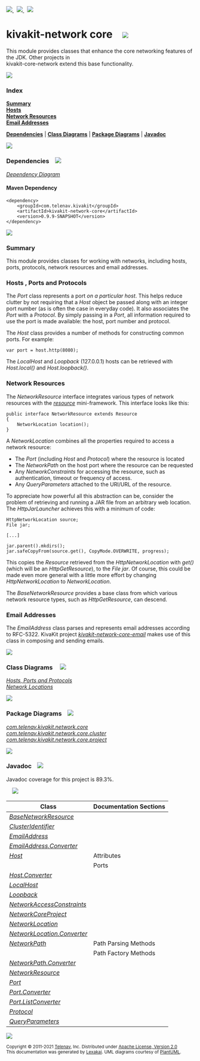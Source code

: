 [//]: # (start-user-text)

<a href="https://www.kivakit.org">
<img src="https://www.kivakit.org/images/web-32.png" srcset="https://www.kivakit.org/images/web-32-2x.png 2x"/>
</a>
&nbsp;
<a href="https://twitter.com/openkivakit">
<img src="https://www.kivakit.org/images/twitter-32.png" srcset="https://www.kivakit.org/images/twitter-32-2x.png 2x"/>
</a>
&nbsp;
<a href="https://kivakit.zulipchat.com">
<img src="https://www.kivakit.org/images/zulip-32.png" srcset="https://www.kivakit.org/images/zulip-32-2x.png 2x"/>
</a>

[//]: # (end-user-text)

# kivakit-network core &nbsp;&nbsp; <img src="https://www.kivakit.org/images/nucleus-32.png" srcset="https://www.kivakit.org/images/nucleus-32-2x.png 2x"/>

This module provides classes that enhance the core networking features of the JDK. Other projects in  
kivakit-core-network extend this base functionality.

<img src="https://www.kivakit.org/images/horizontal-line-512.png" srcset="https://www.kivakit.org/images/horizontal-line-512-2x.png 2x"/>

### Index

[**Summary**](#summary)  
[**Hosts**](#hosts)  
[**Network Resources**](#network-resources)  
[**Email Addresses**](#email-addresses)  

[**Dependencies**](#dependencies) | [**Class Diagrams**](#class-diagrams) | [**Package Diagrams**](#package-diagrams) | [**Javadoc**](#javadoc)

<img src="https://www.kivakit.org/images/horizontal-line-512.png" srcset="https://www.kivakit.org/images/horizontal-line-512-2x.png 2x"/>

### Dependencies <a name="dependencies"></a> &nbsp;&nbsp; <img src="https://www.kivakit.org/images/dependencies-32.png" srcset="https://www.kivakit.org/images/dependencies-32-2x.png 2x"/>

[*Dependency Diagram*](https://www.kivakit.org/0.9.9-SNAPSHOT/lexakai/kivakit/kivakit-network/core/documentation/diagrams/dependencies.svg)

#### Maven Dependency

    <dependency>
        <groupId>com.telenav.kivakit</groupId>
        <artifactId>kivakit-network-core</artifactId>
        <version>0.9.9-SNAPSHOT</version>
    </dependency>

<img src="https://www.kivakit.org/images/horizontal-line-128.png" srcset="https://www.kivakit.org/images/horizontal-line-128-2x.png 2x"/>

[//]: # (start-user-text)

### Summary <a name = "summary"></a>

This module provides classes for working with networks, including hosts, ports, protocols,
network resources and email addresses.

### Hosts <a name = "hosts"></a>, Ports and Protocols

The *Port* class represents a port *on a particular host*. This helps reduce clutter by not requiring
that a *Host* object be passed along with an integer port number (as is often the case in everyday
code). It also associates the *Port* with a *Protocol*. By simply passing in a *Port*, all information
required to use the port is made available: the host, port number and protocol.

The *Host* class provides a number of methods for constructing common ports. For example:

    var port = host.http(8080);

The *LocalHost* and *Loopback* (127.0.0.1) hosts can be retrieved with *Host.local()* and *Host.loopback()*.

### Network Resources <a name = "network-resources"></a>

The *NetworkResource* interface integrates various types of network resources with the [*resource*](../../resource/README.md)
mini-framework. This interface looks like this:

    public interface NetworkResource extends Resource
    {
        NetworkLocation location();
    }

A *NetworkLocation* combines all the properties required to access a network resource:

* The *Port* (including *Host* and *Protocol*) where the resource is located
* The *NetworkPath* on the host port where the resource can be requested
* Any *NetworkConstraints* for accessing the resource, such as authentication, timeout or
  frequency of access.
* Any *QueryParameters* attached to the URI/URL of the resource.

To appreciate how powerful all this abstraction can be, consider the problem of retrieving
and running a JAR file from an arbitrary web location. The *HttpJarLauncher* achieves this
with a minimum of code:

    HttpNetworkLocation source;
    File jar;

    [...]

    jar.parent().mkdirs();
    jar.safeCopyFrom(source.get(), CopyMode.OVERWRITE, progress);

This copies the *Resource* retrieved from the *HttpNetworkLocation* with *get()* (which will be
an *HttpGetResource*), to the *File* *jar*. Of course, this could be made even more general with
a little more effort by changing *HttpNetworkLocation* to *NetworkLocation*.

The *BaseNetworkResource* provides a base class from which various network resource types,
such as *HttpGetResource*, can descend.

### Email Addresses <a name = "email-addresses"></a>

The *EmailAddress* class parses and represents email addresses according to RFC-5322. KivaKit
project [*kivakit-network-core-email*](../email/README.md) makes use of this class in composing and sending emails.

[//]: # (end-user-text)

<img src="https://www.kivakit.org/images/horizontal-line-128.png" srcset="https://www.kivakit.org/images/horizontal-line-128-2x.png 2x"/>

### Class Diagrams <a name="class-diagrams"></a> &nbsp; &nbsp; <img src="https://www.kivakit.org/images/diagram-40.png" srcset="https://www.kivakit.org/images/diagram-40-2x.png 2x"/>

[*Hosts, Ports and Protocols*](https://www.kivakit.org/0.9.9-SNAPSHOT/lexakai/kivakit/kivakit-network/core/documentation/diagrams/diagram-port.svg)  
[*Network Locations*](https://www.kivakit.org/0.9.9-SNAPSHOT/lexakai/kivakit/kivakit-network/core/documentation/diagrams/diagram-network-location.svg)

<img src="https://www.kivakit.org/images/horizontal-line-128.png" srcset="https://www.kivakit.org/images/horizontal-line-128-2x.png 2x"/>

### Package Diagrams <a name="package-diagrams"></a> &nbsp;&nbsp; <img src="https://www.kivakit.org/images/box-32.png" srcset="https://www.kivakit.org/images/box-32-2x.png 2x"/>

[*com.telenav.kivakit.network.core*](https://www.kivakit.org/0.9.9-SNAPSHOT/lexakai/kivakit/kivakit-network/core/documentation/diagrams/com.telenav.kivakit.network.core.svg)  
[*com.telenav.kivakit.network.core.cluster*](https://www.kivakit.org/0.9.9-SNAPSHOT/lexakai/kivakit/kivakit-network/core/documentation/diagrams/com.telenav.kivakit.network.core.cluster.svg)  
[*com.telenav.kivakit.network.core.project*](https://www.kivakit.org/0.9.9-SNAPSHOT/lexakai/kivakit/kivakit-network/core/documentation/diagrams/com.telenav.kivakit.network.core.project.svg)

<img src="https://www.kivakit.org/images/horizontal-line-128.png" srcset="https://www.kivakit.org/images/horizontal-line-128-2x.png 2x"/>

### Javadoc <a name="javadoc"></a> &nbsp;&nbsp; <img src="https://www.kivakit.org/images/books-32.png" srcset="https://www.kivakit.org/images/books-32-2x.png 2x"/>

Javadoc coverage for this project is 89.3%.  
  
&nbsp; &nbsp; <img src="https://www.kivakit.org/images/meter-90-96.png" srcset="https://www.kivakit.org/images/meter-90-96-2x.png 2x"/>




| Class | Documentation Sections |
|---|---|
| [*BaseNetworkResource*](https://www.kivakit.org/0.9.9-SNAPSHOT/javadoc/kivakit/kivakit.network.core/com/telenav/kivakit/network/core/BaseNetworkResource.html) |  |  
| [*ClusterIdentifier*](https://www.kivakit.org/0.9.9-SNAPSHOT/javadoc/kivakit/kivakit.network.core/com/telenav/kivakit/network/core/cluster/ClusterIdentifier.html) |  |  
| [*EmailAddress*](https://www.kivakit.org/0.9.9-SNAPSHOT/javadoc/kivakit/kivakit.network.core/com/telenav/kivakit/network/core/EmailAddress.html) |  |  
| [*EmailAddress.Converter*](https://www.kivakit.org/0.9.9-SNAPSHOT/javadoc/kivakit/kivakit.network.core/com/telenav/kivakit/network/core/EmailAddress.Converter.html) |  |  
| [*Host*](https://www.kivakit.org/0.9.9-SNAPSHOT/javadoc/kivakit/kivakit.network.core/com/telenav/kivakit/network/core/Host.html) | Attributes |  
| | Ports |  
| [*Host.Converter*](https://www.kivakit.org/0.9.9-SNAPSHOT/javadoc/kivakit/kivakit.network.core/com/telenav/kivakit/network/core/Host.Converter.html) |  |  
| [*LocalHost*](https://www.kivakit.org/0.9.9-SNAPSHOT/javadoc/kivakit/kivakit.network.core/com/telenav/kivakit/network/core/LocalHost.html) |  |  
| [*Loopback*](https://www.kivakit.org/0.9.9-SNAPSHOT/javadoc/kivakit/kivakit.network.core/com/telenav/kivakit/network/core/Loopback.html) |  |  
| [*NetworkAccessConstraints*](https://www.kivakit.org/0.9.9-SNAPSHOT/javadoc/kivakit/kivakit.network.core/com/telenav/kivakit/network/core/NetworkAccessConstraints.html) |  |  
| [*NetworkCoreProject*](https://www.kivakit.org/0.9.9-SNAPSHOT/javadoc/kivakit/kivakit.network.core/com/telenav/kivakit/network/core/project/NetworkCoreProject.html) |  |  
| [*NetworkLocation*](https://www.kivakit.org/0.9.9-SNAPSHOT/javadoc/kivakit/kivakit.network.core/com/telenav/kivakit/network/core/NetworkLocation.html) |  |  
| [*NetworkLocation.Converter*](https://www.kivakit.org/0.9.9-SNAPSHOT/javadoc/kivakit/kivakit.network.core/com/telenav/kivakit/network/core/NetworkLocation.Converter.html) |  |  
| [*NetworkPath*](https://www.kivakit.org/0.9.9-SNAPSHOT/javadoc/kivakit/kivakit.network.core/com/telenav/kivakit/network/core/NetworkPath.html) | Path Parsing Methods |  
| | Path Factory Methods |  
| [*NetworkPath.Converter*](https://www.kivakit.org/0.9.9-SNAPSHOT/javadoc/kivakit/kivakit.network.core/com/telenav/kivakit/network/core/NetworkPath.Converter.html) |  |  
| [*NetworkResource*](https://www.kivakit.org/0.9.9-SNAPSHOT/javadoc/kivakit/kivakit.network.core/com/telenav/kivakit/network/core/NetworkResource.html) |  |  
| [*Port*](https://www.kivakit.org/0.9.9-SNAPSHOT/javadoc/kivakit/kivakit.network.core/com/telenav/kivakit/network/core/Port.html) |  |  
| [*Port.Converter*](https://www.kivakit.org/0.9.9-SNAPSHOT/javadoc/kivakit/kivakit.network.core/com/telenav/kivakit/network/core/Port.Converter.html) |  |  
| [*Port.ListConverter*](https://www.kivakit.org/0.9.9-SNAPSHOT/javadoc/kivakit/kivakit.network.core/com/telenav/kivakit/network/core/Port.ListConverter.html) |  |  
| [*Protocol*](https://www.kivakit.org/0.9.9-SNAPSHOT/javadoc/kivakit/kivakit.network.core/com/telenav/kivakit/network/core/Protocol.html) |  |  
| [*QueryParameters*](https://www.kivakit.org/0.9.9-SNAPSHOT/javadoc/kivakit/kivakit.network.core/com/telenav/kivakit/network/core/QueryParameters.html) |  |  

[//]: # (start-user-text)



[//]: # (end-user-text)

<img src="https://www.kivakit.org/images/horizontal-line-512.png" srcset="https://www.kivakit.org/images/horizontal-line-512-2x.png 2x"/>

<sub>Copyright &#169; 2011-2021 [Telenav](https://telenav.com), Inc. Distributed under [Apache License, Version 2.0](LICENSE)</sub>  
<sub>This documentation was generated by [Lexakai](https://lexakai.org). UML diagrams courtesy of [PlantUML](https://plantuml.com).</sub>

